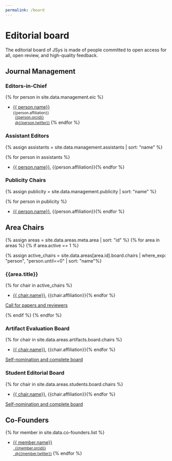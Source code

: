 ```yaml
---
permalink: /board
---
```


# Editorial board

The editorial board of JSys is made of people committed to open access for all, open review, and high-quality feedback.

## Journal Management 

### Editors-in-Chief

{% for person in site.data.management.eic %}
- [{{ person.name}}]({{person.webpage}})  
  <small>
    {{person.affiliation}}  
    <i class="fab fa-orcid"></i>   &nbsp; [{{person.orcid}}](https://orcid.org/{{person.orcid}})  
    <i class="fab fa-twitter"></i> &nbsp; [@{{person.twitter}}](https://twitter.com/{{person.twitter}})
  </small>
{% endfor %}

### Assistant Editors

{% assign assistants = site.data.management.assistants | sort: "name" %}

{% for person in assistants %}
- [{{ person.name}}]({{person.webpage}}), {{person.affiliation}}{% endfor %}

### Publicity Chairs

{% assign publicity = site.data.management.publicity | sort: "name" %}

{% for person in publicity %}
- [{{ person.name}}]({{person.webpage}}), {{person.affiliation}}{% endfor %}

## Area Chairs
<!-- Loop through all areas -->
{% assign areas = site.data.areas.meta.area | sort: "id" %}
{% for area in areas %}
{% if area.active == 1 %} <!-- Disable the areas not yet active -->

{% assign active_chairs = site.data.areas[area.id].board.chairs | where_exp: "person", "person.until==0" | sort: "name"%}

<!-- I tried compacting with <summary> but it is not supported by Jekyll by default. Here is how it can be done if we really want it.:
http://movb.de/jekyll-details-support.html -->

### {{area.title}}

{% for chair in active_chairs %}
- [{{ chair.name}}]({{chair.webpage}}), {{chair.affiliation}}{% endfor %}

[Call for papers and reviewers](/cfp_{{area.id}}/)

{% endif %}
{% endfor %}<!-- Loop through all areas -->

### Artifact Evaluation Board

{% for chair in site.data.areas.artifacts.board.chairs %}
- [{{ chair.name}}]({{chair.webpage}}), {{chair.affiliation}}{% endfor %}

[Self-nomination and complete board](/cfp_artifacts/)

### Student Editorial Board

{% for chair in site.data.areas.students.board.chairs %}
- [{{ chair.name}}]({{chair.webpage}}), {{chair.affiliation}}{% endfor %}

[Self-nomination and complete board](/cfp_students/)

## Co-Founders

{% for member in site.data.co-founders.list %}
- [{{ member.name}}]({{member.webpage}})  
  <small>
    [<i class="fab fa-orcid"></i>   &nbsp; {{member.orcid}}](https://orcid.org/{{member.orcid}})  
    [<i class="fab fa-twitter"></i> &nbsp; @{{member.twitter}}](https://twitter.com/{{member.twitter}})
  </small>
{% endfor %}
